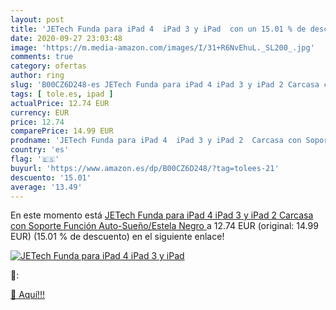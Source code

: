 ```yaml
---
layout: post
title: 'JETech Funda para iPad 4  iPad 3 y iPad  con un 15.01 % de descuento'
date: 2020-09-27 23:03:48
image: 'https://m.media-amazon.com/images/I/31+R6NvEhuL._SL200_.jpg'
comments: true
category: ofertas
author: ring
slug: 'B00CZ6D248-es JETech Funda para iPad 4 iPad 3 y iPad 2 Carcasa con...'
tags: [ tole.es, ipad ]
actualPrice: 12.74 EUR
currency: EUR
price: 12.74
comparePrice: 14.99 EUR
prodname: 'JETech Funda para iPad 4  iPad 3 y iPad 2  Carcasa con Soporte Función  Auto-Sueño/Estela  Negro '
country: 'es'
flag: '🇪🇸'
buyurl: 'https://www.amazon.es/dp/B00CZ6D248/?tag=tolees-21'
descuento: '15.01'
average: '13.49'
---
```


En este momento está [JETech Funda para iPad 4  iPad 3 y iPad 2  Carcasa con Soporte Función  Auto-Sueño/Estela  Negro ](https://www.amazon.es/dp/B00CZ6D248/?tag=tolees-21) a 12.74 EUR (original: 14.99 EUR) (15.01 %  de descuento) en el siguiente enlace!

[![JETech Funda para iPad 4  iPad 3 y iPad ](https://m.media-amazon.com/images/I/31+R6NvEhuL._SL200_.jpg)](https://www.amazon.es/dp/B00CZ6D248/?tag=tolees-21)

🔎:


[🛒 Aquí!!!](https://www.amazon.es/dp/B00CZ6D248/?tag=tolees-21)
